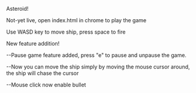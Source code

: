 Asteroid!

Not-yet live, open index.html in chrome to play the game

Use WASD key to move ship, press space to fire

New feature addition!

--Pause game feature added, press "e" to pause and unpause the game.

--Now you can move the ship simply by moving the mouse cursor around, the ship will chase the cursor

--Mouse click now enable bullet
